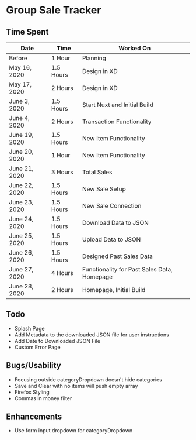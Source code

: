 # Group Sale Tracker

## Time Spent

| Date          | Time      | Worked On                                   |
| ------------- | --------- | ------------------------------------------- |
| Before        | 1 Hour    | Planning                                    |
| May 16, 2020  | 1.5 Hours | Design in XD                                |
| May 17, 2020  | 2 Hours   | Design in XD                                |
| June 3, 2020  | 1.5 Hours | Start Nuxt and Initial Build                |
| June 4, 2020  | 2 Hours   | Transaction Functionality                   |
| June 19, 2020 | 1.5 Hours | New Item Functionality                      |
| June 20, 2020 | 1 Hour    | New Item Functionality                      |
| June 21, 2020 | 3 Hours   | Total Sales                                 |
| June 22, 2020 | 1.5 Hours | New Sale Setup                              |
| June 23, 2020 | 1.5 Hours | New Sale Connection                         |
| June 24, 2020 | 1.5 Hours | Download Data to JSON                       |
| June 25, 2020 | 1.5 Hours | Upload Data to JSON                         |
| June 26, 2020 | 1.5 Hours | Designed Past Sales Data                    |
| June 27, 2020 | 4 Hours   | Functionality for Past Sales Data, Homepage |
| June 28, 2020 | 2 Hours   | Homepage, Initial Build                     |

## Todo

- Splash Page
- Add Metadata to the downloaded JSON file for user instructions
- Add Date to Downloaded JSON File
- Custom Error Page

## Bugs/Usability

- Focusing outside categoryDropdown doesn't hide categories
- Save and Clear with no items will push empty array
- Firefox Styling
- Commas in money filter

## Enhancements

- Use form input dropdown for categoryDropdown
